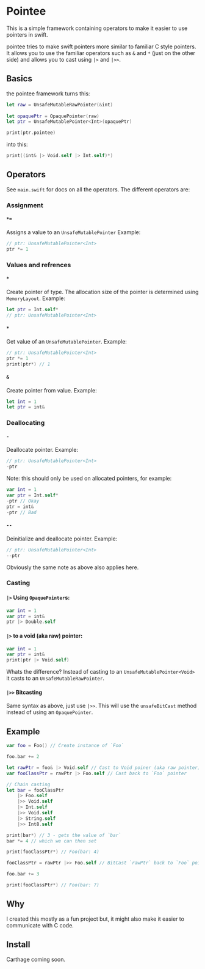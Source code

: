 # Pointee
This is a simple framework containing operators to make it easier to use pointers in swift.

pointee tries to make swift pointers more similar to familiar C style pointers.   It allows you to use the familiar operators such as `&` and `*` (just on the other side) and allows you to cast using `|>` and `|>>`. 

## Basics
the pointee framework turns this:
```swift
let raw = UnsafeMutableRawPointer(&int)
    
let opaquePtr = OpaquePointer(raw)
let ptr = UnsafeMutablePointer<Int>(opaquePtr)

print(ptr.pointee)
```
into this:
```swift
print((int& |> Void.self |> Int.self)*)
```
## Operators
See `main.swift` for docs on all the operators.
The different operators are:

### Assignment
#### `*=`
Assigns a value to an `UnsafeMutablePointer`
Example:
```swift
// ptr: UnsafeMutablePointer<Int>
ptr *= 1
```
### Values and refrences
#### `*`
Create pointer of type. The allocation size of the pointer is determined using `MemoryLayout`.
Example:
```swift
let ptr = Int.self*
// ptr: UnsafeMutablePointer<Int>
```

#### `*`
Get value of an `UnsafeMutablePointer`.
Example:
```swift
// ptr: UnsafeMutablePointer<Int>
ptr *= 1
print(ptr*) // 1
```

#### `&`
Create pointer from value.
Example:
```swift
let int = 1
let ptr = int&
```
### Deallocating
#### `-`
Deallocate pointer.
Example:
```swift
// ptr: UnsafeMutablePointer<Int>
-ptr
```
Note: this should only be used on allocated pointers, for example:
```swift
var int = 1
var ptr = Int.self*
-ptr // Okay
ptr = int&
-ptr // Bad
```
#### `--`
Deinitialize and deallocate pointer.
Example:
```swift
// ptr: UnsafeMutablePointer<Int>
--ptr
```
Obviously the same note as above also applies here.
### Casting
#### `|>` Using `OpaquePointer`s:
```swift
var int = 1
var ptr = int&
ptr |> Double.self
```
#### `|>` to a void (aka raw) pointer:
```swift
var int = 1
var ptr = int&
print(ptr |> Void.self)
```
Whats the difference? Instead of casting to an `UnsafeMutablePointer<Void>` it casts to an `UnsafeMutableRawPointer`.
#### `|>>` Bitcasting
Same syntax as above, just use `|>>`. This will use the `unsafeBitCast` method instead of using an `OpaquePointer`.
## Example
```swift
var foo = Foo() // Create instance of `Foo`

foo.bar += 2

let rawPtr = foo& |> Void.self // Cast to Void poiner (aka raw pointer)
var fooClassPtr = rawPtr |> Foo.self // Cast back to `Foo` pointer

// Chain casting
let bar = fooClassPtr
    |> Foo.self
    |>> Void.self
    |> Int.self
    |>> Void.self
    |> String.self
    |>> Int8.self

print(bar*) // 3 - gets the value of `bar`
bar *= 4 // which we can then set

print(fooClassPtr*) // Foo(bar: 4)

fooClassPtr = rawPtr |>> Foo.self // BitCast `rawPtr` back to `Foo` pointer

foo.bar += 3

print(fooClassPtr*) // Foo(bar: 7)
```
## Why
I created this mostly as a fun project but, it might also make it easier to communicate with C code. 
## Install
Carthage coming soon.
